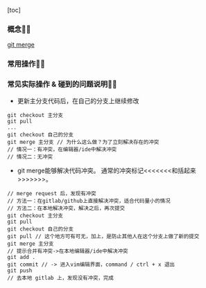 [toc]

### 概念👨‍🦲
[git merge](https://git-scm.com/docs/git-merge)

### 常用操作👨‍🦲


### 常见实际操作 & 碰到的问题说明👨‍🦲
- 更新主分支代码后，在自己的分支上继续修改
```
git checkout 主分支
git pull
...
git checkout 自己的分支
git merge 主分支 // 为什么这么做？为了立刻解决存在的冲突
// 情况一：有冲突，在编辑器/ide中解决冲突
// 情况二：无冲突
```

- git merge能够解决代码冲突。
通常的冲突标记<<<<<<<和括起来>>>>>>>。
```
// merge request 后，发现有冲突
// 方法一：在gitlab/github上直接解决冲突，适合代码量小的情况
// 方法二：在本地解决冲突，解决之后，再次提交
git checkout 主分支
git pull
git checkout 自己的分支
git pull // 这个地方可有可无，加上，是防止其他人在这个分支上做了新的提交
git merge 主分支
// 提示合并有冲突->在本地编辑器/ide中解决冲突
git add .
git commit // -> 进入vim编辑界面，command / ctrl + x 退出
git push
// 去本地 gitlab 上，发现没有冲突，完成
```